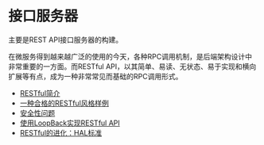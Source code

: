 # 接口服务器

主要是REST API接口服务器的构建。

在微服务得到越来越广泛的使用的今天，各种RPC调用机制，是后端架构设计中非常重要的一方面。而RESTful API，以其简单、易读、无状态、易于实现和横向扩展等有点，成为一种非常常见而基础的RPC调用形式。

* [RESTful简介](restful_overview.md)
* [一种合格的RESTful风格样例](restful_styling.md)
* [安全性问题](security.md)
* [使用LoopBack实现RESTful API](loopback.md)
* [RESTful的进化：HAL标准](hal.md)
